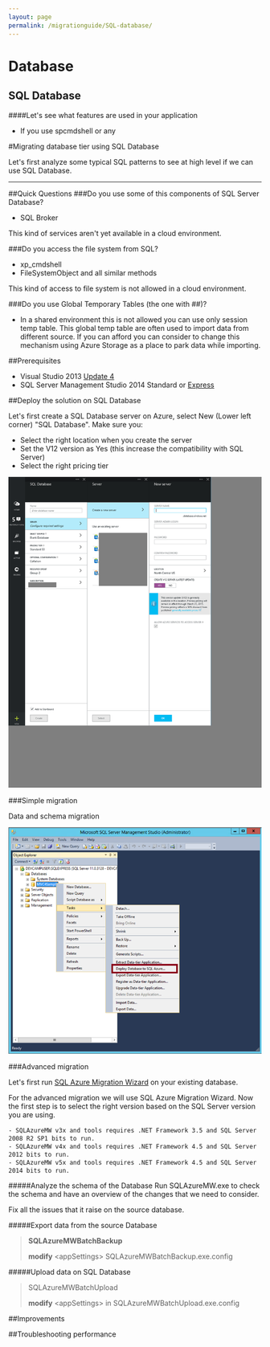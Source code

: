 ```yaml
---
layout: page
permalink: /migrationguide/SQL-database/
---
```


# Database 
## SQL Database


####Let's see what features are used in your application
- If you use spcmdshell or any 


#Migrating database tier using SQL Database


Let's first analyze some typical SQL patterns to see at high level if we can use SQL Database.


-----
##Quick Questions
###Do you use some of this components of SQL Server Database?

- SQL Broker

This kind of services aren't yet available in a cloud environment. 


###Do you access the file system from SQL?

- xp_cmdshell  
- FileSystemObject and all similar methods 

This kind of access to file system is not allowed in a cloud environment. 

###Do you use Global Temporary Tables (the one with ##)?
- In a shared environment this is not allowed you can use only session temp table. This global temp table are often used to import data from different source. If you can afford you can consider to change this mechanism using Azure Storage as a place to park data while importing.



##Prerequisites
- Visual Studio 2013 [Update 4](http://www.microsoft.com/en-us/download/details.aspx?id=44921)
- SQL Server Management Studio 2014 Standard or [Express](https://msdn.microsoft.com/en-us/evalcenter/dn434042.aspx)


##Deploy the solution on SQL Database

Let's first create a SQL Database server on Azure, select New (Lower left corner) "SQL Database".
Make sure you:
- Select the right location when you create the server
- Set the V12 version as Yes (this increase the compatibility with SQL Server)
- Select the right pricing tier

![](/images/SQL2.png)

###Simple migration


Data and schema migration

![](/images/SQL1.png)


###Advanced migration

Let's first run [SQL Azure Migration Wizard](http://sqlazuremw.codeplex.com/) on your existing database.

For the advanced migration we will use SQL Azure Migration Wizard. Now the first step is to select the right version based on the SQL Server version you are using.

    - SQLAzureMW v3x and tools requires .NET Framework 3.5 and SQL Server 2008 R2 SP1 bits to run.
    - SQLAzureMW v4x and tools requires .NET Framework 4.5 and SQL Server 2012 bits to run.
    - SQLAzureMW v5x and tools requires .NET Framework 4.5 and SQL Server 2014 bits to run.

#####Analyze the schema of the Database
Run SQLAzureMW.exe to check the schema and have an overview of the changes that we need to consider.

Fix all the issues that it raise on the source database.

#####Export data from the source Database

> **SQLAzureMWBatchBackup**  
> 
> **modify** <appSettings\> SQLAzureMWBatchBackup.exe.config 
  
                
#####Upload data on SQL Database

> SQLAzureMWBatchUpload 
> 
> **modify** <appSettings\> in SQLAzureMWBatchUpload.exe.config   
 


##Improvements


##Troubleshooting performance
